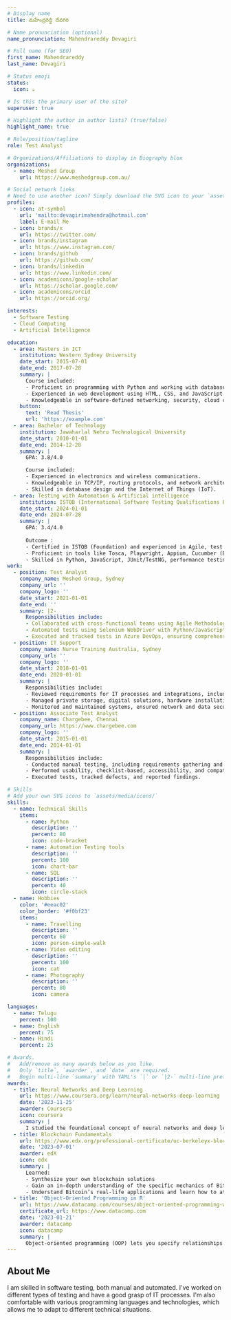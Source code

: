 ```yaml
---
# Display name
title: మహేంద్రరెడ్డి దేవగిరి

# Name pronunciation (optional)
name_pronunciation: Mahendrareddy Devagiri

# Full name (for SEO)
first_name: Mahendrareddy
last_name: Devagiri

# Status emoji
status:
  icon: ☕️

# Is this the primary user of the site?
superuser: true

# Highlight the author in author lists? (true/false)
highlight_name: true

# Role/position/tagline
role: Test Analyst

# Organizations/Affiliations to display in Biography blox
organizations:
  - name: Meshed Group
    url: https://www.meshedgroup.com.au/

# Social network links
# Need to use another icon? Simply download the SVG icon to your `assets/media/icons/` folder.
profiles:
  - icon: at-symbol
    url: 'mailto:devagirimahendra@hotmail.com'
    label: E-mail Me
  - icon: brands/x
    url: https://twitter.com/
  - icon: brands/instagram
    url: https://www.instagram.com/
  - icon: brands/github
    url: https://github.com/
  - icon: brands/linkedin
    url: https://www.linkedin.com/
  - icon: academicons/google-scholar
    url: https://scholar.google.com/
  - icon: academicons/orcid
    url: https://orcid.org/

interests:
  - Software Testing
  - Cloud Computing
  - Artificial Intelligence

education:
  - area: Masters in ICT
    institution: Western Sydney University
    date_start: 2015-07-01
    date_end: 2017-07-28
    summary: |
      Course included:
      - Proficient in programming with Python and working with database systems like SQL.
      - Experienced in web development using HTML, CSS, and JavaScript.
      - Knowledgeable in software-defined networking, security, cloud computing, and project management.
    button:
      text: 'Read Thesis'
      url: 'https://example.com'
  - area: Bachelor of Technology
    institution: Jawaharlal Nehru Technological University
    date_start: 2010-01-01
    date_end: 2014-12-28
    summary: |
      GPA: 3.8/4.0

      Course included:
      - Experienced in electronics and wireless communications.
      - Knowledgeable in TCP/IP, routing protocols, and network architecture.
      - Skilled in database design and the Internet of Things (IoT).
  - area: Testing with Automation & Artificial intelligence 
    institution: ISTQB (International Software Testing Qualifications Board)
    date_start: 2024-01-01
    date_end: 2024-07-28
    summary: |
      GPA: 3.4/4.0
      
      Outcome :
      - Certified in ISTQB (Foundation) and experienced in Agile, test automation, and cloud infrastructure (AWS, Azure, Oracle).
      - Proficient in tools like Tosca, Playwright, Appium, Cucumber (BDD), Bugzilla, Git, SQL, Postman (API testing), and collaboration tools like JIRA, Confluence, Azure DevOps, and Slack, with experience across Windows, Linux, and MacOS.
      - Skilled in Python, JavaScript, JUnit/TestNG, performance testing, penetration testing, mobile testing, unit testing, Java, NoSQL databases, cloud testing, virtualization, containerization, cloud-based LLM fine-tuning, AI chatbot creation, and big data, with strong academic scores in GRE (305/340) and PTE (82/90).
work:
  - position: Test Analyst
    company_name: Meshed Group, Sydney
    company_url: ''
    company_logo: ''
    date_start: 2021-01-01
    date_end: ''
    summary: |2-
      Responsibilities include:
      - Collaborated with cross-functional teams using Agile Methodology to review requirements, lead testing efforts, and ensure alignment with project goals across various test phases.
      - Automated tests using Selenium WebDriver with Python/JavaScript and Jenkins, developing and maintaining test automation frameworks.
      - Executed and tracked tests in Azure DevOps, ensuring comprehensive test coverage and high-quality standards throughout the software development lifecycle.
  - position: IT Support
    company_name: Nurse Training Australia, Sydney
    company_url: ''
    company_logo: ''
    date_start: 2018-01-01
    date_end: 2020-01-01
    summary: |
      Responsibilities include:
      - Reviewed requirements for IT processes and integrations, including Student Management systems like VETtrak, RTO-Manager, Online Systems, Canvas, and E-zone.
      - Managed private storage, digital solutions, hardware installation, software configuration, networks, printers, scanners, and provided technical support for various systems.
      - Monitored and maintained systems, ensured network and data security, managed network access, backup systems, timely response to technical issues, account setup, and created IT documentation and tutorials.
  - position: Associate Test Analyst
    company_name: Chargebee, Chennai
    company_url: https://www.chargebee.com
    company_logo: ''
    date_start: 2015-01-01
    date_end: 2014-01-01
    summary: |
      Responsibilities include:
      - Conducted manual testing, including requirements gathering and test case creation.
      - Performed usability, checklist-based, accessibility, and compatibility testing.
      - Executed tests, tracked defects, and reported findings.

# Skills
# Add your own SVG icons to `assets/media/icons/`
skills:
  - name: Technical Skills
    items:
      - name: Python
        description: ''
        percent: 80
        icon: code-bracket
      - name: Automation Testing tools
        description: ''
        percent: 100
        icon: chart-bar
      - name: SQL
        description: ''
        percent: 40
        icon: circle-stack
  - name: Hobbies
    color: '#eeac02'
    color_border: '#f0bf23'
    items:
      - name: Travelling
        description: ''
        percent: 60
        icon: person-simple-walk
      - name: Video editing
        description: ''
        percent: 100
        icon: cat
      - name: Photography
        description: ''
        percent: 80
        icon: camera

languages:
  - name: Telugu
    percent: 100
  - name: English
    percent: 75
  - name: Hindi
    percent: 25

# Awards.
#   Add/remove as many awards below as you like.
#   Only `title`, `awarder`, and `date` are required.
#   Begin multi-line `summary` with YAML's `|` or `|2-` multi-line prefix and indent 2 spaces below.
awards:
  - title: Neural Networks and Deep Learning
    url: https://www.coursera.org/learn/neural-networks-deep-learning
    date: '2023-11-25'
    awarder: Coursera
    icon: coursera
    summary: |
      I studied the foundational concept of neural networks and deep learning. By the end, I was familiar with the significant technological trends driving the rise of deep learning; build, train, and apply fully connected deep neural networks; implement efficient (vectorized) neural networks; identify key parameters in a neural network’s architecture; and apply deep learning to your own applications.
  - title: Blockchain Fundamentals
    url: https://www.edx.org/professional-certificate/uc-berkeleyx-blockchain-fundamentals
    date: '2023-07-01'
    awarder: edX
    icon: edx
    summary: |
      Learned:
      - Synthesize your own blockchain solutions
      - Gain an in-depth understanding of the specific mechanics of Bitcoin
      - Understand Bitcoin’s real-life applications and learn how to attack and destroy Bitcoin, Ethereum, smart contracts and Dapps, and alternatives to Bitcoin’s Proof-of-Work consensus algorithm
  - title: 'Object-Oriented Programming in R'
    url: https://www.datacamp.com/courses/object-oriented-programming-with-s3-and-r6-in-r
    certificate_url: https://www.datacamp.com
    date: '2023-01-21'
    awarder: datacamp
    icon: datacamp
    summary: |
      Object-oriented programming (OOP) lets you specify relationships between functions and the objects that they can act on, helping you manage complexity in your code. This is an intermediate level course, providing an introduction to OOP, using the S3 and R6 systems. S3 is a great day-to-day R programming tool that simplifies some of the functions that you write. R6 is especially useful for industry-specific analyses, working with web APIs, and building GUIs.
---
```


## About Me

I am skilled in software testing, both manual and automated. I've worked on different types of testing and have a good grasp of IT processes. I'm also comfortable with various programming languages and technologies, which allows me to adapt to different technical situations.
